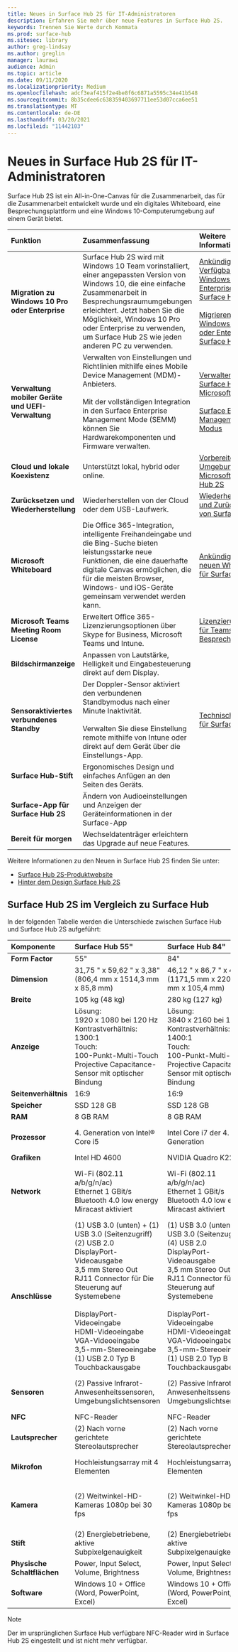 ```yaml
---
title: Neues in Surface Hub 2S für IT-Administratoren
description: Erfahren Sie mehr über neue Features in Surface Hub 2S.
keywords: Trennen Sie Werte durch Kommata
ms.prod: surface-hub
ms.sitesec: library
author: greg-lindsay
ms.author: greglin
manager: laurawi
audience: Admin
ms.topic: article
ms.date: 09/11/2020
ms.localizationpriority: Medium
ms.openlocfilehash: adcf3eaf415f2e4be8f6c6871a5595c34e41b548
ms.sourcegitcommit: 8b35cdee6c638359403697711ee53d07cca6ee51
ms.translationtype: MT
ms.contentlocale: de-DE
ms.lasthandoff: 03/20/2021
ms.locfileid: "11442103"
---
```

# <a name="whats-new-in-surface-hub-2s-for-it-admins"></a>Neues in Surface Hub 2S für IT-Administratoren

Surface Hub 2S ist ein All-in-One-Canvas für die Zusammenarbeit, das für die Zusammenarbeit entwickelt wurde und ein digitales Whiteboard, eine Besprechungsplattform und eine Windows 10-Computerumgebung auf einem Gerät bietet.

| Funktion | Zusammenfassung | Weitere Informationen |
|:-------|:------|:----|
|**Migration zu Windows 10 Pro oder Enterprise**| Surface Hub 2S wird mit Windows 10 Team vorinstalliert, einer angepassten Version von Windows 10, die eine einfache Zusammenarbeit in Besprechungsraumumgebungen erleichtert. Jetzt haben Sie die Möglichkeit, Windows 10 Pro oder Enterprise zu verwenden, um Surface Hub 2S wie jeden anderen PC zu verwenden.| [Ankündigung der Verfügbarkeit von Windows 10 Pro und Enterprise auf Surface Hub 2](https://techcommunity.microsoft.com/t5/surface-it-pro-blog/announcing-the-availability-of-windows-10-pro-and-enterprise-on/ba-p/1624107) <br> <br> [Migrieren zu Windows 10 Pro oder Enterprise auf Surface Hub 2](surface-hub-2s-migrate-os.md) |
|**Verwaltung mobiler Geräte und UEFI-Verwaltung**| Verwalten von Einstellungen und Richtlinien mithilfe eines Mobile Device Management (MDM)-Anbieters. <br> <br> Mit der vollständigen Integration in den Surface Enterprise Management Mode (SEMM) können Sie Hardwarekomponenten und Firmware verwalten. | [Verwalten von Surface Hub 2S mit Microsoft Intune](surface-hub-2s-manage-intune.md) <br> <br> [Surface Enterprise Management-Modus](https://docs.microsoft.com/surface/surface-enterprise-management-mode) |
|**Cloud und lokale Koexistenz**| Unterstützt lokal, hybrid oder online. | [Vorbereiten der Umgebung für Microsoft Surface Hub 2S](prepare-your-environment-for-surface-hub.md) |
|**Zurücksetzen und Wiederherstellung**| Wiederherstellen von der Cloud oder dem USB-Laufwerk. | [Wiederherstellen und Zurücksetzen von Surface Hub 2S](surface-hub-2s-recover-reset.md) |
|**Microsoft Whiteboard**| Die Office 365-Integration, intelligente Freihandeingabe und die Bing-Suche bieten leistungsstarke neue Funktionen, die eine dauerhafte digitale Canvas ermöglichen, die für die meisten Browser, Windows- und iOS-Geräte gemeinsam verwendet werden kann. | [Ankündigung eines neuen Whiteboards für Surface Hub](https://techcommunity.microsoft.com/t5/Office-365-Blog/Announcing-a-new-Whiteboard-for-your-Surface-Hub/ba-p/637050) |
|**Microsoft Teams Meeting Room License**| Erweitert Office 365-Lizenzierungsoptionen über Skype for Business, Microsoft Teams und Intune. | [Lizenzierungsupdate für Teams-Besprechungsraum](https://docs.microsoft.com/MicrosoftTeams/room-systems/skype-room-systems-v2-0) |
|**Bildschirmanzeige**| Anpassen von Lautstärke, Helligkeit und Eingabesteuerung direkt auf dem Display. |  |
|**Sensoraktiviertes verbundenes Standby**| Der Doppler-Sensor aktiviert den verbundenen Standbymodus nach einer Minute Inaktivität.<br> <br> Verwalten Sie diese Einstellung remote mithilfe von Intune oder direkt auf dem Gerät über die Einstellungs-App. | [Technische Daten für Surface Hub 2S](surface-hub-2s-techspecs.md) |
|**Surface Hub-Stift**| Ergonomisches Design und einfaches Anfügen an den Seiten des Geräts.  |  |
|**Surface-App für Surface Hub 2S**| Ändern von Audioeinstellungen und Anzeigen der Geräteinformationen in der Surface-App |  |
|**Bereit für morgen**| Wechseldatenträger erleichtern das Upgrade auf neue Features. |  |

Weitere Informationen zu den Neuen in Surface Hub 2S finden Sie unter:

- [Surface Hub 2S-Produktwebsite](https://www.microsoft.com/p/surface-hub-2S/8P62MW6BN9G4?activetab=pivot:overviewtab)
- [Hinter dem Design Surface Hub 2S](https://techcommunity.microsoft.com/t5/Surface-IT-Pro-Blog/Behind-the-design-Surface-Hub-2S/ba-p/464099)

## <a name="surface-hub-2s-compared-with-surface-hub"></a>Surface Hub 2S im Vergleich zu Surface Hub

In der folgenden Tabelle werden die Unterschiede zwischen Surface Hub und Surface Hub 2S aufgeführt:

| Komponente | Surface Hub 55" | Surface Hub 84" | Surface Hub 2S |
|:----- |:---- |:---- |:----- |
|**Form Factor**| 55" | 84" | 50" |
|**Dimension**| 31,75 " x 59,62 " x 3,38" <br> (806,4 mm x 1514,3 mm x 85,8 mm) | 46,12 " x 86,7 " x 4,15" <br> (1171,5 mm x 2202,9 mm x 105,4 mm) | 29,2 " x 43,2 " x 3,0" <br> (741 mm x 1097 mm x 76 mm) |
|**Breite**| 105 kg (48 kg) | 280 kg (127 kg) | 61,6 kg (28 kg) |
|**Anzeige**| Lösung: <br> 1920 x 1080 bei 120 Hz  <br> Kontrastverhältnis: <br> 1300:1 <br> Touch: <br> 100-Punkt-Multi-Touch <br> Projective Capacitance-Sensor mit optischer Bindung | Lösung: <br> 3840 x 2160 bei 120 Hz  <br> Kontrastverhältnis: <br> 1400:1 <br> Touch: <br> 100-Punkt-Multi-Touch <br> Projective Capacitance-Sensor mit optischer Bindung | Lösung: <br> 3840 x 2560 bei 60 Hz |
|**Seitenverhältnis**| 16:9 | 16:9 | 3:2 |
|**Speicher**| SSD 128 GB | SSD 128 GB | SSD 128 GB |
|**RAM**| 8 GB RAM | 8 GB RAM | 8 GB RAM |
|**Prozessor**| 4. Generation von Intel® Core i5 | Intel Core i7 der 4. Generation | Intel Core i5-Prozessor der 8. Generation von Quad-Core |
|**Grafiken**| Intel HD 4600 | NVIDIA Quadro K2200 | Intel UHD Graphics 620 |
|**Network**| Wi-Fi (802.11 a/b/g/n/ac) <br> Ethernet 1 GBit/s <br> Bluetooth 4.0 low energy <br> Miracast aktiviert | Wi-Fi (802.11 a/b/g/n/ac) <br> Ethernet 1 GBit/s <br> Bluetooth 4.0 low energy <br> Miracast aktiviert | Wi-Fi 5 (IEEE 802.11 a/b/g/n/ac) <br> Ethernet 1 GBit/s <br> Bluetooth Wireless 4.1-Technologie <br> Miracast-Anzeige |
|**Anschlüsse**| (1) USB 3.0 (unten) + (1) USB 3.0 (Seitenzugriff)  <br> (2) USB 2.0 <br> DisplayPort-Videoausgabe <br> 3,5 mm Stereo Out <br> RJ11 Connector für Die Steuerung auf Systemebene <br> <br> DisplayPort-Videoeingabe <br> HDMI-Videoeingabe <br> VGA-Videoeingabe <br> 3,5-mm-Stereoeingabe <br> (1) USB 2.0 Typ B Touchbackausgabe | (1) USB 3.0 (unten) + (1) USB 3.0 (Seitenzugriff) <br> (4) USB 2.0 <br> DisplayPort-Videoausgabe <br> 3,5 mm Stereo Out <br> RJ11 Connector für Die Steuerung auf Systemebene <br> <br> DisplayPort-Videoeingabe <br> HDMI-Videoeingabe <br> VGA-Videoeingabe <br> 3,5-mm-Stereoeingabe <br> (1) USB 2.0 Typ B Touchbackausgabe | (1) USB-A <br> Mini-DisplayPort Videoausgabe <br> HDMI-Videoeingabe <br> USB-C mit DisplayPort-Eingabe <br> (4) USB-C (angezeigt) <br> RJ45 Gigabit Ethernet |
|**Sensoren**| (2) Passive Infrarot-Anwesenheitssensoren, Umgebungslichtsensoren | (2) Passive Infrarot-Anwesenheitssensoren, Umgebungslichtsensoren | Doppler-Anwesenheitssensor, <br> Beschleunigungsmesser, <br> Gyroskop  |
|**NFC**| NFC-Reader | NFC-Reader | n.a. |
|**Lautsprecher**| (2) Nach vorne gerichtete Stereolautsprecher | (2) Nach vorne gerichtete Stereolautsprecher | Full range front facing 3-way stereo speakers |
|**Mikrofon**| Hochleistungsarray mit 4 Elementen | Hochleistungsarray mit 4 Elementen | Vollband-MEMS-Mikrofonarray mit 8 Elementen |
|**Kamera**| (2) Weitwinkel-HD-Kameras 1080p bei 30 fps | (2) Weitwinkel-HD-Kameras 1080p bei 30 fps | (1) Microsoft Surface Hub 2 Camera, 4K, USB-C-Verbindung, 90-Grad-horizontales Ansichtsfeld                                                           |
|**Stift**| (2) Energiebetriebene, aktive Subpixelgenauigkeit | (2) Energiebetriebene, aktive Subpixelgenauigkeit | (1) Microsoft Surface Hub 2 Pen (aktiv) |
|**Physische Schaltflächen**| Power, Input Select, Volume, Brightness | Power, Input Select, Volume, Brightness | Power, Volume, Source |
|**Software**| Windows 10 + Office (Word, PowerPoint, Excel) | Windows 10 + Office (Word, PowerPoint, Excel) | Windows 10 + Office (Word, PowerPoint, Excel) |

> [!NOTE]
> Der im ursprünglichen Surface Hub verfügbare NFC-Reader wird in Surface Hub 2S eingestellt und ist nicht mehr verfügbar.
